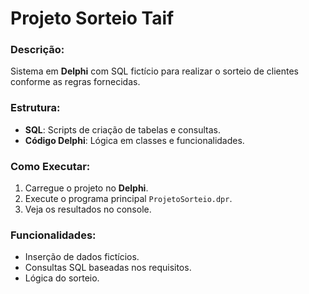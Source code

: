 # Projeto Sorteio Taif

### Descrição:
Sistema em **Delphi** com SQL fictício para realizar o sorteio de clientes conforme as regras fornecidas.

### Estrutura:
- **SQL**: Scripts de criação de tabelas e consultas.
- **Código Delphi**: Lógica em classes e funcionalidades.

### Como Executar:
1. Carregue o projeto no **Delphi**.
2. Execute o programa principal `ProjetoSorteio.dpr`.
3. Veja os resultados no console.

### Funcionalidades:
- Inserção de dados fictícios.
- Consultas SQL baseadas nos requisitos.
- Lógica do sorteio.
